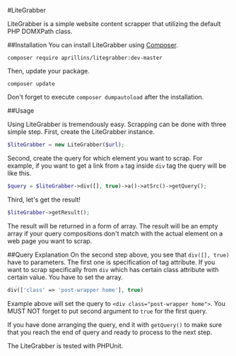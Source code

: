 #LiteGrabber

LiteGrabber is a simple website content scrapper that utilizing the default 
PHP DOMXPath class.

##Installation
You can install LiteGrabber using [Composer](https://getcomposer.org/download/).

`composer require aprillins/litegrabber:dev-master`

Then, update your package.

`composer update`

Don't forget to execute `composer dumpautoload` after the installation.

##Usage

Using LiteGrabber is tremendously easy. Scrapping can be done with three simple
step. First, create the LiteGrabber instance.

```php
$liteGrabber = new LiteGrabber($url);
```

Second, create the query for which element you want to scrap. For example, if 
you want to get a link from `a` tag inside `div` tag the query will be like 
this.

```php
$query = $liteGrabber->div([], true)->a()->atSrc()->getQuery();
```

Third, let's get the result!

```php
$liteGrabber->getResult();
```

The result will be returned in a form of array. The result will be an empty 
array if your query compositions don't match with the actual element on a web 
page you want to scrap.

##Query Explanation
On the second step above, you see that `div([], true)` have to parameters. The 
first one is specification of tag attribute. If you want to scrap specifically
from `div` which has certain class attribute with certain value. You have to
set the array.

```php
div(['class' => 'post-wrapper home'], true)
```

Example above will set the query to `<div class="post-wrapper home">`. You MUST
NOT forget to put second argument to `true` for the first query.

If you have done arranging the query, end it with `getQuery()` to make sure
that you reach the end of query and ready to process to the next step.

The LiteGrabber is tested with PHPUnit.